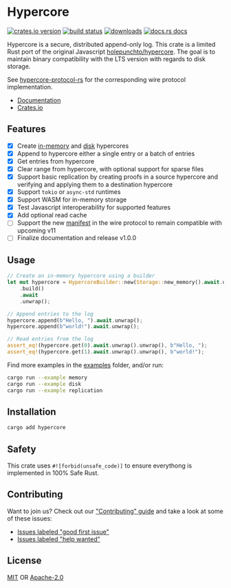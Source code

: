 # Hypercore
[![crates.io version][1]][2] [![build status][3]][4]
[![downloads][5]][6] [![docs.rs docs][7]][8]

Hypercore is a secure, distributed append-only log. This crate is a limited Rust
port of the original Javascript
[holepunchto/hypercore](https://github.com/holepunchto/hypercore). The goal is to
maintain binary compatibility with the LTS version with regards to disk storage.

See [hypercore-protocol-rs](https://github.com/datrs/hypercore-protocol-rs) for the
corresponding wire protocol implementation.

- [Documentation][8]
- [Crates.io][2]

## Features

- [x] Create [in-memory](https://github.com/datrs/random-access-memory) and [disk](https://github.com/datrs/random-access-disk) hypercores
- [x] Append to hypercore either a single entry or a batch of entries
- [x] Get entries from hypercore
- [x] Clear range from hypercore, with optional support for sparse files
- [x] Support basic replication by creating proofs in a source hypercore and verifying and applying them to a destination hypercore
- [x] Support `tokio` or `async-std` runtimes
- [x] Support WASM for in-memory storage
- [x] Test Javascript interoperability for supported features
- [x] Add optional read cache
- [ ] Support the new [manifest](https://github.com/holepunchto/hypercore/blob/main/lib/manifest.js) in the wire protocol to remain compatible with upcoming v11
- [ ] Finalize documentation and release v1.0.0

## Usage

```rust
// Create an in-memory hypercore using a builder
let mut hypercore = HypercoreBuilder::new(Storage::new_memory().await.unwrap())
    .build()
    .await
    .unwrap();

// Append entries to the log
hypercore.append(b"Hello, ").await.unwrap();
hypercore.append(b"world!").await.unwrap();

// Read entries from the log
assert_eq!(hypercore.get(0).await.unwrap().unwrap(), b"Hello, ");
assert_eq!(hypercore.get(1).await.unwrap().unwrap(), b"world!");
```

Find more examples in the [examples](./examples) folder, and/or run:

```bash
cargo run --example memory
cargo run --example disk
cargo run --example replication
```

## Installation

```bash
cargo add hypercore
```

## Safety

This crate uses ``#![forbid(unsafe_code)]`` to ensure everythong is implemented in
100% Safe Rust.

## Contributing

Want to join us? Check out our ["Contributing" guide][contributing] and take a
look at some of these issues:

- [Issues labeled "good first issue"][good-first-issue]
- [Issues labeled "help wanted"][help-wanted]

## License

[MIT](./LICENSE-MIT) OR [Apache-2.0](./LICENSE-APACHE)

[1]: https://img.shields.io/crates/v/hypercore.svg?style=flat-square
[2]: https://crates.io/crates/hypercore
[3]: https://github.com/datrs/hypercore/actions/workflows/ci.yml/badge.svg
[4]: https://github.com/datrs/hypercore/actions
[5]: https://img.shields.io/crates/d/hypercore.svg?style=flat-square
[6]: https://crates.io/crates/hypercore
[7]: https://img.shields.io/badge/docs-latest-blue.svg?style=flat-square
[8]: https://docs.rs/hypercore

[releases]: https://github.com/datrs/hypercore/releases
[contributing]: https://github.com/datrs/hypercore/blob/master/.github/CONTRIBUTING.md
[good-first-issue]: https://github.com/datrs/hypercore/labels/good%20first%20issue
[help-wanted]: https://github.com/datrs/hypercore/labels/help%20wanted

